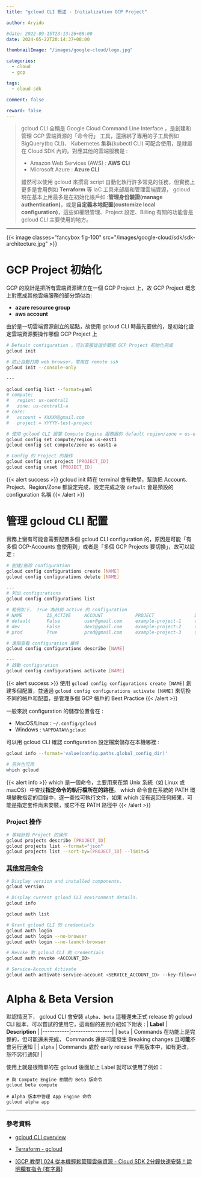 ```yaml
---
title: "gcloud CLI 概述 - Initialization GCP Project"

author: Aryido

#date: 2022-09-15T23:13:26+08:00
date: 2024-05-22T20:14:37+08:00

thumbnailImage: "/images/google-cloud/logo.jpg"

categories:
  - cloud
  - gcp

tags:
  - cloud-sdk

comment: false

reward: false
---
```


<!--BODY-->

> gcloud CLI 全稱是 Google Cloud Command Line Interface ，是創建和管理 GCP 雲端資源的「命令行」
> 工具，還捆綁了專用的子工具例如 BigQuery(bq CLI)、 Kubernetes 集群(kubectl CLI) 可配合使用，是隸屬在 Cloud SDK 內的。對應其他的雲端服務是 :
>
> - Amazon Web Services (AWS) : **AWS CLI**
> - Microsoft Azure : **Azure CLI**
>
> 雖然可以使用 gcloud 來撰寫 script 自動化執行許多常見的任務，但實務上更多是會用例如 **Terraform** 等 IaC 工具來部屬和管理雲端資源， gcloud 現在基本上用最多是在初始化帳戶如 :**管理身份驗證(manage authentication)**，或是**自定義本地配置(customize local configuration)**，這些如權限管理、Project 設定、Billing 有關的功能會是 gcloud CLI 主要使用的地方。

<!--more-->

---

{{< image classes="fancybox fig-100" src="/images/google-cloud/sdk/sdk-architecture.jpg" >}}

# GCP Project 初始化

GCP 的設計是把所有雲端資源建立在一個 GCP Project 上，故 GCP Project 概念上對應成其他雲端服務的部分類似為:

- **azure resource group**
- **aws account**

由於是一切雲端資源創立的起點，故使用 gcloud CLI 時最先要做的，是初始化設定雲端資源要操作哪個 GCP Project 上

```bash
# Default configuration ，可以直接從這步驟把 GCP Project 初始化完成
gcloud init

# 防止自動打開 web browser，常用在 remote ssh
gcloud init --console-only

---

gcloud config list --format=yaml
# compute:
#   region: us-central1
#   zone: us-central1-a
# core:
#   account = XXXXX@gmail.com
#   project = YYYYY-test-project

# 使用 gcloud CLI 設置 Compute Engine 服務器的 default region/zone = us-east1/us-east1-a
gcloud config set compute/region us-east1
gcloud config set compute/zone us-east1-a

# Config 的 Project 的操作
gcloud config set project [PROJECT_ID]
gcloud config unset [PROJECT_ID]
```

{{< alert success >}}
gcloud init 時在 terminal 會有教學，幫助把 Account、Project、Region/Zone 都設定完成，設定完成之後 `default` 會是預設的 configuration 名稱
{{< /alert >}}

# 管理 gcloud CLI 配置

實務上蠻有可能會需要配置多個 gcloud CLI configuration 的，原因是可能「有多個 GCP-Accounts 會使用到」或者是「多個 GCP Projects 要切換」，故可以設定 :

```bash
# 創建/刪除 configuration
gcloud config configurations create [NAME]
gcloud config configurations delete [NAME]

---
# 列出 configurations
gcloud config configurations list

# 範例如下， True 為目前 active 的 configuration
# NAME         IS_ACTIVE     ACCOUNT            PROJECT               DEFAULT_ZONE  DEFAULT_REGION
# default      False         user@gmail.com     example-project-1     us-east1-b    us-east1
# dev          False         dev1@gmail.com     example-project-2     us-east1-c    us-east1
# prod         True          prod@gmail.com     example-project-3     us-east1-b    us-east1

# 進階查看 configuration 屬性
gcloud config configurations describe [NAME]

---
# 啟動 configuration
gcloud config configurations activate [NAME]

```

{{< alert success >}}
使用 `gcloud config configurations create [NAME]` 創建多個配置，並通過 `gcloud config configurations activate [NAME]` 來切換不同的帳戶和配置，是管理多個 GCP 帳戶的 Best Practice
{{< /alert >}}

一般來說 configuration 的儲存位置會在 :

- MacOS/Linux : `~/.config/gcloud`
- Windows : `%APPDATA%\gcloud`

可以用 gcloud CLI 確認 configuration 設定檔案儲存在本機哪裡 :

```bash
gcloud info --format='value(config.paths.global_config_dir)'

# 另外也可用
which gcloud
```

{{< alert info >}}
which 是一個命令，主要用來在類 Unix 系統（如 Linux 或 macOS）中查找**指定命令的執行檔所在的路徑**。 which 命令會在系統的 PATH 環境變數指定的目錄中，逐一查找可執行文件，如果 which 沒有返回任何結果，可能是指定套件尚未安裝，或它不在 PATH 路徑中
{{< /alert >}}

### Project 操作

```bash
# 單純針對 Project 的操作
gcloud projects describe [PROJECT_ID]
gcloud projects list --format="json"
gcloud projects list --sort-by=[PROJECT_ID] --limit=5

```

### [其他常用命令](https://cloud.google.com/sdk/docs/cheatsheet)

```bash
# Display version and installed components.
gcloud version

# Display current gcloud CLI environment details.
gcloud info

gcloud auth list

# Grant gcloud CLI 的 credentials
gcloud auth login
gcloud auth login --no-browser
gcloud auth login --no-launch-browser

# Revoke 對 gcloud CLI 的 credentials
gcloud auth revoke <ACCOUNT_ID>

# Service-Account Activate
gcloud auth activate-service-account <SERVICE_ACCOUNT_ID> --key-file=<KEY_FILE_PATH> --project=<PROJECT_ID>

```

# Alpha & Beta Version

默認情況下， gcloud CLI 會安裝 `alpha`、`beta` 這種還未正式 release 的 gcloud CLI 版本，可以嘗試的使用它，這兩個的差別介紹如下附表 :
| **Label** | **Description** |
|-----------|-----------------|
| `beta` | Commands 在功能上是完整的，但可能還未完成， Commands 還是可能發生 Breaking changes 且**可能**不會另行通知 |
| `alpha` | Commands 處於 early release 早期版本中，如有更改，恕不另行通知! |

使用上就是很簡單的在 gcloud 後面加上 Label 就可以使用了例如：

```
# 與 Compute Engine 相關的 Beta 版命令
gcloud beta compute

# Alpha 版本中管理 App Engine 命令
gcloud alpha app
```

---

### 參考資料

- [gcloud CLI overview ](https://cloud.google.com/sdk/gcloud)

- [Terraform - gcloud ](https://id.cloud-ace.com/redesigning-the-cloud-sdk-cli-for-easier-development/)

- [[GCP 教學] 024 從本機輕鬆管理雲端資源 - Cloud SDK 2分鐘快速安裝！說明欄有指令 [有字幕]](https://www.youtube.com/watch?v=REJmbdxQKp4&list=PLvYsUzEf9kaP39bS21SKn4Onp3KQRbFsA&index=26)
